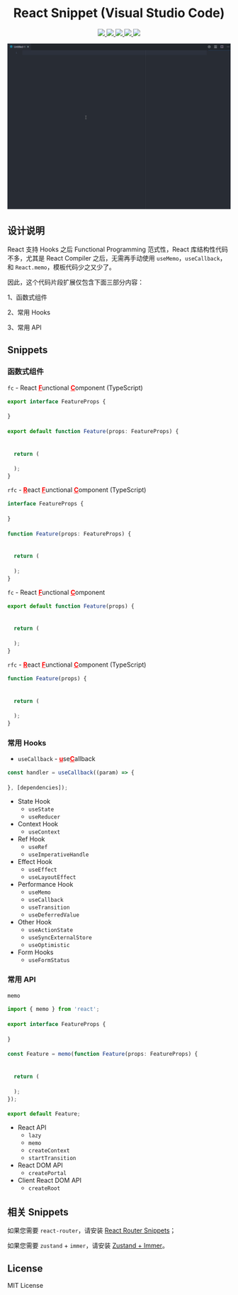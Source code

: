 <p>
  <h1 align="center">React Snippet (Visual Studio Code)</h1>
</p>

<p align="center">
  <a href="https://github.com/xianghongai/vscode-react-snippet">
    <img src="https://img.shields.io/github/repo-size/xianghongai/vscode-react-snippet?color=4ac51c&style=plastic&?cacheSeconds=3600">
  </a>
  <a href="https://marketplace.visualstudio.com/items?itemName=nicholashsiang.vscode-react-snippet">
    <img src="https://img.shields.io/visual-studio-marketplace/v/nicholashsiang.vscode-react-snippet?color=%234ac51c&style=plastic&?cacheSeconds=3600">
  </a>
  <a href="https://marketplace.visualstudio.com/items?itemName=nicholashsiang.vscode-react-snippet">
    <img src="https://img.shields.io/visual-studio-marketplace/d/nicholashsiang.vscode-react-snippet?color=4ac51c&style=plastic&?cacheSeconds=3600">
  </a>
  <a href="https://marketplace.visualstudio.com/items?itemName=nicholashsiang.vscode-react-snippet">
    <img src="https://img.shields.io/visual-studio-marketplace/r/nicholashsiang.vscode-react-snippet?color=4ac51c&style=plastic&?cacheSeconds=3600">
  </a>
  <a href="https://marketplace.visualstudio.com/items?itemName=nicholashsiang.vscode-react-snippet">
    <img src="https://img.shields.io/github/license/xianghongai/vscode-react-snippet?color=4ac51c&style=plastic&?cacheSeconds=3600">
  </a>
</p>

![Screenshot](https://raw.githubusercontent.com/caringrun/assets/master/vscode-react-snippet.gif)

## 设计说明

React 支持 Hooks 之后 Functional Programming 范式性，React 库结构性代码不多，尤其是 React Compiler 之后，无需再手动使用 `useMemo`，`useCallback`，和 `React.memo`，模板代码少之又少了。

因此，这个代码片段扩展仅包含下面三部分内容：

1、函数式组件

2、常用 Hooks

3、常用 API

## Snippets

### 函数式组件

`fc` - React <strong><u style="color: red;">F</u></strong>unctional <strong><u style="color: red;">C</u></strong>omponent (TypeScript)

```typescript
export interface FeatureProps {

}

export default function Feature(props: FeatureProps) {


  return (

  );
}
```

`rfc` - <strong><u style="color: red;">R</u></strong>eact <strong><u style="color: red;">F</u></strong>unctional <strong><u style="color: red;">C</u></strong>omponent (TypeScript)

```typescript
interface FeatureProps {

}

function Feature(props: FeatureProps) {


  return (

  );
}
```

`fc` - React <strong><u style="color: red;">F</u></strong>unctional <strong><u style="color: red;">C</u></strong>omponent

```javascript
export default function Feature(props) {


  return (

  );
}
```

`rfc` - <strong><u style="color: red;">R</u></strong>eact <strong><u style="color: red;">F</u></strong>unctional <strong><u style="color: red;">C</u></strong>omponent (TypeScript)

```javascript
function Feature(props) {


  return (

  );
}
```

### 常用 Hooks

- `useCallback` - <strong><u style="color: red;">u</u></strong>se<strong><u style="color: red;">C</u></strong>allback

```javascript
const handler = useCallback((param) => {
  
}, [dependencies]);
```

- State Hook
  - `useState`
  - `useReducer`
- Context Hook
  - `useContext`
- Ref Hook
  - `useRef`
  - `useImperativeHandle`
- Effect Hook
  - `useEffect`
  - `useLayoutEffect`
- Performance Hook
  - `useMemo`
  - `useCallback`
  - `useTransition`
  - `useDeferredValue`
- Other Hook
  - `useActionState`
  - `useSyncExternalStore`
  - `useOptimistic`
- Form Hooks
  - `useFormStatus`

### 常用 API

`memo`

```typescript
import { memo } from 'react';

export interface FeatureProps {

}

const Feature = memo(function Feature(props: FeatureProps) {


  return (

  );
});

export default Feature;
```

- React API
  - `lazy`
  - `memo`
  - `createContext`
  - `startTransition`
- React DOM API
  - `createPortal`
- Client React DOM API
  - `createRoot`

## 相关 Snippets

如果您需要 `react-router`，请安装 [React Router Snippets](https://marketplace.visualstudio.com/items?itemName=NicholasHsiang.vscode-react-router-snippets)；

如果您需要 `zustand` + `immer`，请安装 [Zustand + Immer](https://marketplace.visualstudio.com/items?itemName=NicholasHsiang.vscode-zustand-immer-snippets)。

## License

MIT License
